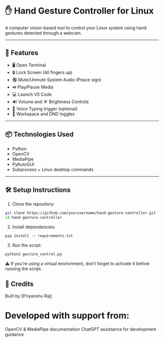 # ✋ Hand Gesture Controller for Linux

A computer vision-based tool to control your Linux system using hand gestures detected through a webcam.

---

## 🎯 Features

- 🖥️ Open Terminal 
- 🔒 Lock Screen (All fingers up)
- 🔇 Mute/Unmute System Audio (Peace sign)
- ⏯️ Play/Pause Media
- 💻 Launch VS Code
- 🔊 Volume and ☀️ Brightness Controls
- 🎤 Voice Typing trigger (optional)
- 🧠 Workspace and DND toggles

---

## 📦 Technologies Used

- Python
- OpenCV
- MediaPipe
- PyAutoGUI
- Subprocess + Linux desktop commands

---

## 🛠️ Setup Instructions

1. Clone the repository:

```bash
git clone https://github.com/yourusername/hand-gesture-controller.git
cd hand-gesture-controller
```

2. Install dependencies:

```bash
pip install -r requirements.txt
```

3. Run the script:

```bash
python3 gesture_control.py
```


⚠️ If you're using a virtual environment, don't forget to activate it before running the script.



## 🧠 Credits

Built by [Priyanshu Raj]

# Developed with support from:

OpenCV & MediaPipe documentation
ChatGPT assistance for development guidance


